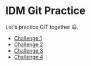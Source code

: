 # IDM Git Practice

Let's practice GIT together 😃.

- [Challenge 1](Challenge_1.md)
- [Challenge 2](Challenge_2.md)
- [Challenge 3](Challenge_3.md)
- [Challenge 4](Challenge_4.md)

